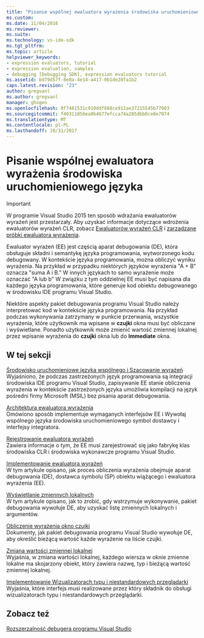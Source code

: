 ```yaml
---
title: "Pisanie wspólnej ewaluatora wyrażenia środowiska uruchomieniowego języka | Dokumentacja firmy Microsoft"
ms.custom: 
ms.date: 11/04/2016
ms.reviewer: 
ms.suite: 
ms.technology: vs-ide-sdk
ms.tgt_pltfrm: 
ms.topic: article
helpviewer_keywords:
- expression evaluators, tutorial
- expression evaluation, samples
- debugging [Debugging SDK], expression evaluators tutorial
ms.assetid: bd79d57f-8e0a-4e14-a417-0b1de28fa1b2
caps.latest.revision: "23"
author: gregvanl
ms.author: gregvanl
manager: ghogen
ms.openlocfilehash: 0f7481531c910ddf668ce911ae37215545b77903
ms.sourcegitcommit: f40311056ea0b4677efcca74a285dbb0ce0e7974
ms.translationtype: MT
ms.contentlocale: pl-PL
ms.lasthandoff: 10/31/2017
---
```

# <a name="writing-a-common-language-runtime-expression-evaluator"></a>Pisanie wspólnej ewaluatora wyrażenia środowiska uruchomieniowego języka
> [!IMPORTANT]
>  W programie Visual Studio 2015 ten sposób wdrażania ewaluatorów wyrażeń jest przestarzały. Aby uzyskać informacje dotyczące wdrożenia ewaluatorów wyrażeń CLR, zobacz [Ewaluatorów wyrażeń CLR](https://github.com/Microsoft/ConcordExtensibilitySamples/wiki/CLR-Expression-Evaluators) i [zarządzane próbki ewaluatora wyrażenia](https://github.com/Microsoft/ConcordExtensibilitySamples/wiki/Managed-Expression-Evaluator-Sample).  
  
 Ewaluator wyrażeń (EE) jest częścią aparat debugowania (DE), która obsługuje składni i semantykę języka programowania, wytworzonego kodu debugowany. W kontekście języka programowania, można obliczyć wyniku wyrażenia. Na przykład w przypadku niektórych języków wyrażenia "A + B" oznacza "suma A i B." W innych językach to samo wyrażenie może oznaczać "A lub b" W związku z tym oddzielnej EE musi być napisana dla każdego języka programowania, które generuje kod obiektu debugowanego w środowisku IDE programu Visual Studio.  
  
 Niektóre aspekty pakiet debugowania programu Visual Studio należy interpretować kod w kontekście języka programowania. Na przykład podczas wykonywania zatrzymany w punkcie przerwania, wszystkie wyrażenia, które użytkownik ma wpisane w **czujki** okna musi być obliczane i wyświetlane. Ponadto użytkownik może zmienić wartość zmiennej lokalnej przez wpisanie wyrażenia do **czujki** okna lub do **Immediate** okna.  
  
## <a name="in-this-section"></a>W tej sekcji  
 [Środowisko uruchomieniowe języka wspólnego i Szacowanie wyrażeń](../../extensibility/debugger/common-language-runtime-and-expression-evaluation.md)  
 Wyjaśniono, że podczas zastrzeżonych język programowania są integracji środowiska IDE programu Visual Studio, zapisywanie EE stanie obliczenia wyrażenia w kontekście zastrzeżonych języka umożliwia kompilacji na język pośredni firmy Microsoft (MSIL) bez pisania aparat debugowania.  
  
 [Architektura ewaluatora wyrażenia](../../extensibility/debugger/expression-evaluator-architecture.md)  
 Omówiono sposób implementuje wymaganych interfejsów EE i Wywołaj wspólnego języka środowiska uruchomieniowego symbol dostawcy i interfejsy integratora.  
  
 [Rejestrowanie ewaluatora wyrażeń](../../extensibility/debugger/registering-an-expression-evaluator.md)  
 Zawiera informacje o tym, że EE musi zarejestrować się jako fabrykę klas środowiska CLR i środowiska wykonawcze programu Visual Studio.  
  
 [Implementowanie ewaluatora wyrażeń](../../extensibility/debugger/implementing-an-expression-evaluator.md)  
 W tym artykule opisano, jak proces obliczenia wyrażenia obejmuje aparat debugowania (DE), dostawca symbolu (SP) obiektu wiążącego i ewaluatora wyrażenia (EE).  
  
 [Wyświetlanie zmiennych lokalnych](../../extensibility/debugger/displaying-locals.md)  
 W tym artykule opisano, jak to zrobić, gdy wstrzymuje wykonywanie, pakiet debugowania wywołuje DE, aby uzyskać listę zmiennych lokalnych i argumentów.  
  
 [Obliczenie wyrażenia okno czujki](../../extensibility/debugger/evaluating-a-watch-window-expression.md)  
 Dokumenty, jak pakiet debugowania programu Visual Studio wywołuje DE, aby określić bieżącą wartość każde wyrażenie na liście czujki.  
  
 [Zmiana wartości zmiennej lokalnej](../../extensibility/debugger/changing-the-value-of-a-local.md)  
 Wyjaśnia, w zmiana wartości lokalnej, każdego wiersza w oknie zmienne lokalne ma skojarzony obiekt, który zawiera nazwę, typ i bieżącą wartość zmiennej lokalnej.  
  
 [Implementowanie Wizualizatorach typu i niestandardowych przeglądarki](../../extensibility/debugger/implementing-type-visualizers-and-custom-viewers.md)  
 Wyjaśnia, które interfejs musi realizowane przez który składnik do obsługi wizualizatorach typu i niestandardowych przeglądarki.  
  
## <a name="see-also"></a>Zobacz też  
 [Rozszerzalność debugera programu Visual Studio](../../extensibility/debugger/visual-studio-debugger-extensibility.md)
